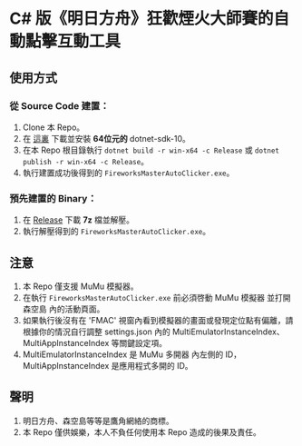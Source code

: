 # C# 版《明日方舟》狂歡煙火大師賽的自動點擊互動工具
## 使用方式
### 從 Source Code 建置：
1. Clone 本 Repo。
2. 在 [這裏](https://github.com/dotnet/installer#table) 下載並安裝 **64位元的** dotnet-sdk-10。
3. 在本 Repo 根目錄執行 `dotnet build -r win-x64 -c Release` 或 `dotnet publish -r win-x64 -c Release`。
4. 執行建置成功後得到的 `FireworksMasterAutoClicker.exe`。

### 預先建置的 Binary：
1. 在 [Release](https://github.com/ksharperd/FireworksMaster.AutoClicker/releases) 下載 **7z** 檔並解壓。
2. 執行解壓得到的 `FireworksMasterAutoClicker.exe`。

## 注意
1. 本 Repo 僅支援 MuMu 模擬器。
2. 在執行 `FireworksMasterAutoClicker.exe` 前必須啓動 MuMu 模擬器 並打開 森空島 內的活動頁面。
3. 如果執行後沒有在 'FMAC' 視窗內看到模擬器的畫面或發現定位點有偏離，請根據你的情況自行調整 settings.json 內的 MultiEmulatorInstanceIndex、MultiAppInstanceIndex 等關鍵設定項。
4. MultiEmulatorInstanceIndex 是 MuMu 多開器 內左側的 ID，MultiAppInstanceIndex 是應用程式多開的 ID。

## 聲明
1. 明日方舟、森空島等等是鷹角網絡的商標。
2. 本 Repo 僅供娛樂，本人不負任何使用本 Repo 造成的後果及責任。
